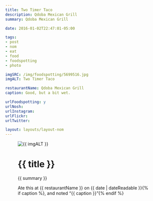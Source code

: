 ```yaml
---
title: Two Timer Taco
description: Qdoba Mexican Grill
summary: Qdoba Mexican Grill

date: 2016-01-02T22:47:01-05:00

tags:
- post
- nom
- eat
- food
- foodspotting
- photo

imgSRC: /img/foodspotting/5699516.jpg
imgALT: Two Timer Taco

restaurantName: Qdoba Mexican Grill
caption: Good, but a bit wet.

urlFoodspotting: y
urlNosh: 
urlInstagram: 
urlFlickr:
urlTwitter: 

layout: layouts/layout-nom
---
```

<figure class="nom">
	<img class="u-photo img-border" src="{{ imgSRC }}" alt="{{ imgALT }}">
	<figcaption>
		<h1 class="title p-name">{{ title }}</h1>
		<p class="summary">{{ summary }}</p>
		<p>Ate this at {{ restaurantName }} on <time class="dt-published" datetime="{{ date | dateIso }}">{{ date | dateReadable }}</time>{% if caption %}, and noted <q class="caption">{{ caption }}</q>{% endif %}
	</figcaption>
</figure>